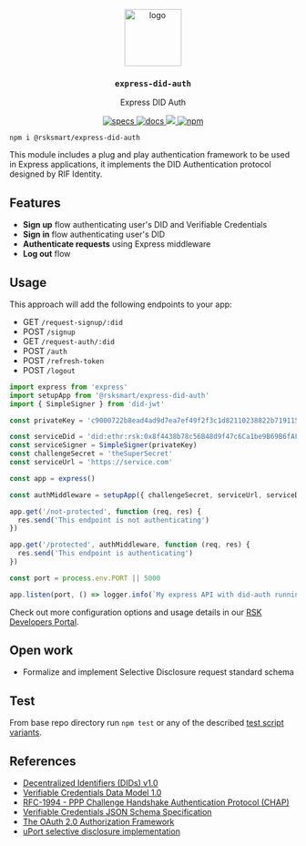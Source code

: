 <p align="middle">
  <img src="https://www.rifos.org/assets/img/logo.svg" alt="logo" height="100" >
</p>
<h3 align="middle"><code>express-did-auth</code></h3>
<p align="middle">
    Express DID Auth
</p>
<p align="middle">
  <a href="https://developers.rsk.co/rif/identity/specs/did-auth/">
    <img src="https://img.shields.io/badge/-specs-lightgrey" alt="specs" />
  </a>
  <a href="https://developers.rsk.co/rif/identity/rlogin/libraries/express-did-auth/">
    <img src="https://img.shields.io/badge/-docs-brightgreen" alt="docs" />
  </a>
  <a href="https://github.com/rsksmart/express-did-auth/actions?query=workflow%3Aci">
    <img src="https://github.com/rsksmart/express-did-auth/workflows/ci/badge.svg" />
  </a>
  <a href="https://badge.fury.io/js/%40rsksmart%2Fexpress-did-auth">
    <img src="https://badge.fury.io/js/%40rsksmart%2Fexpress-did-auth.svg" alt="npm" />
  </a>
</p>

```
npm i @rsksmart/express-did-auth
```

This module includes a plug and play authentication framework to be used in Express applications, it implements the DID Authentication protocol designed by RIF Identity.

## Features

- **Sign up** flow authenticating user's DID and Verifiable Credentials
- **Sign in** flow authenticating user's DID
- **Authenticate requests** using Express middleware
- **Log out** flow

## Usage

This approach will add the following endpoints to your app:
- GET `/request-signup/:did`
- POST `/signup`
- GET `/request-auth/:did`
- POST `/auth`
- POST `/refresh-token`
- POST `/logout`

```typescript
import express from 'express'
import setupApp from '@rsksmart/express-did-auth'
import { SimpleSigner } from 'did-jwt'

const privateKey = 'c9000722b8ead4ad9d7ea7ef49f2f3c1d82110238822b7191152fbc4849e1891'

const serviceDid = 'did:ethr:rsk:0x8f4438b78c56B48d9f47c6Ca1be9B69B6fAF9dDa'
const serviceSigner = SimpleSigner(privateKey)
const challengeSecret = 'theSuperSecret'
const serviceUrl = 'https://service.com'

const app = express()

const authMiddleware = setupApp({ challengeSecret, serviceUrl, serviceDid, serviceSigner })(app)

app.get('/not-protected', function (req, res) {
  res.send('This endpoint is not authenticating')
})

app.get('/protected', authMiddleware, function (req, res) {
  res.send('This endpoint is authenticating')
})

const port = process.env.PORT || 5000

app.listen(port, () => logger.info(`My express API with did-auth running in ${port}`))
```

Check out more configuration options and usage details in our [RSK Developers Portal](https://developers.rsk.co/rif/identity/).

## Open work

- Formalize and implement Selective Disclosure request standard schema

## Test

From base repo directory run `npm test` or any of the described [test script variants](../../README#test).

## References

- [Decentralized Identifiers (DIDs) v1.0](https://w3c.github.io/did-core/)
- [Verifiable Credentials Data Model 1.0](https://www.w3.org/TR/vc-data-model/)
- [RFC-1994 - PPP Challenge Handshake Authentication Protocol (CHAP)](https://tools.ietf.org/html/rfc1994)
- [Verifiable Credentials JSON Schema Specification](https://w3c-ccg.github.io/vc-json-schemas/)
- [The OAuth 2.0 Authorization Framework](https://tools.ietf.org/html/rfc6749)
- [uPort selective disclosure implementation](https://developer.uport.me/flows/selectivedisclosure)
